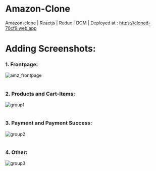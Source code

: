 # Amazon-Clone
Amazon-clone | Reactjs | Redux | DOM | Deployed at : https://cloned-70cf9.web.app


# Adding Screenshots: 
### 1. Frontpage:
![amz_frontpage](https://user-images.githubusercontent.com/68990620/108316275-b6e5e780-71e2-11eb-89b5-5f37ef0dc16d.png)

#
### 2. Products and Cart-Items: <br>
<!-- Add avaiable products like (books,mobiles,clothes,TV,groceries,etc) <br>
-- Add products to cart and purchase them Virtually! <br>-->
![group1](https://user-images.githubusercontent.com/68990620/108316616-252aaa00-71e3-11eb-8418-1eb83401701f.png)

#
### 3. Payment and Payment Success:
![group2](https://user-images.githubusercontent.com/68990620/108316879-805c9c80-71e3-11eb-87b7-2fbf504fed85.png)

#
### 4. Other:
![group3](https://user-images.githubusercontent.com/68990620/108316882-82bef680-71e3-11eb-9751-4674dc15fa7a.png)
